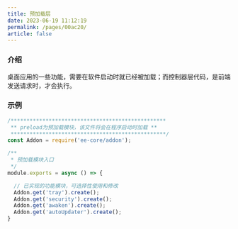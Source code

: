 ```yaml
---
title: 预加载层
date: 2023-06-19 11:12:19
permalink: /pages/00ac20/
article: false
---
```


###  介绍
桌面应用的一些功能，需要在软件启动时就已经被加载；而控制器层代码，是前端发送请求时，才会执行。

###  示例
```javascript
/*************************************************
 ** preload为预加载模块，该文件将会在程序启动时加载 **
 *************************************************/
const Addon = require('ee-core/addon');

/**
 * 预加载模块入口
 */
module.exports = async () => {

  // 已实现的功能模块，可选择性使用和修改
  Addon.get('tray').create();
  Addon.get('security').create();
  Addon.get('awaken').create();
  Addon.get('autoUpdater').create();
}
```
